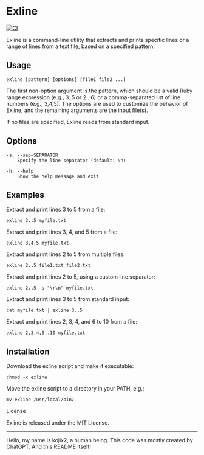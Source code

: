 # Exline

[![CI](https://github.com/kojix2/exline/actions/workflows/ci.yml/badge.svg)](https://github.com/kojix2/exline/actions/workflows/ci.yml)

Exline is a command-line utility that extracts and prints specific lines or a range of lines from a text file, based on a specified pattern.

## Usage

```
exline [pattern] [options] [file1 file2 ...]
```

The first non-option argument is the pattern, which should be a valid Ruby range expression (e.g., 3..5 or 2...6) or a comma-separated list of line numbers (e.g., 3,4,5). The options are used to customize the behavior of Exline, and the remaining arguments are the input file(s).

If no files are specified, Exline reads from standard input.

## Options

```
-s, --sep=SEPARATOR
    Specify the line separator (default: \n)

-h, --help
    Show the help message and exit
```

## Examples

Extract and print lines 3 to 5 from a file:

```
exline 3..5 myfile.txt
```

Extract and print lines 3, 4, and 5 from a file:

```
exline 3,4,5 myfile.txt
```

Extract and print lines 2 to 5 from multiple files:

```
exline 2..5 file1.txt file2.txt
```

Extract and print lines 2 to 5, using a custom line separator:

```
exline 2..5 -s "\r\n" myfile.txt
```

Extract and print lines 3 to 5 from standard input:

```
cat myfile.txt | exline 3..5
```

Extract and print lines 2, 3, 4, and 6 to 10 from a file:

```
exline 2,3,4,6..10 myfile.txt
```

## Installation

Download the exline script and make it executable:

```
chmod +x exline
```

Move the exline script to a directory in your PATH, e.g.:

```
mv exline /usr/local/bin/
```

License

Exline is released under the MIT License.

---

Hello, my name is kojix2, a human being. This code was mostly created by ChatGPT. And this README itself!
